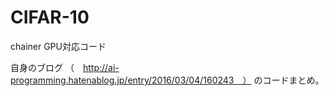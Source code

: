 # CIFAR-10
chainer GPU対応コード


自身のブログ
（　http://ai-programming.hatenablog.jp/entry/2016/03/04/160243　）
のコードまとめ。
